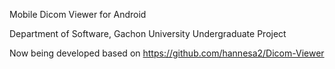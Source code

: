 Mobile Dicom Viewer for Android

Department of Software, Gachon University
Undergraduate Project

Now being developed based on
https://github.com/hannesa2/Dicom-Viewer